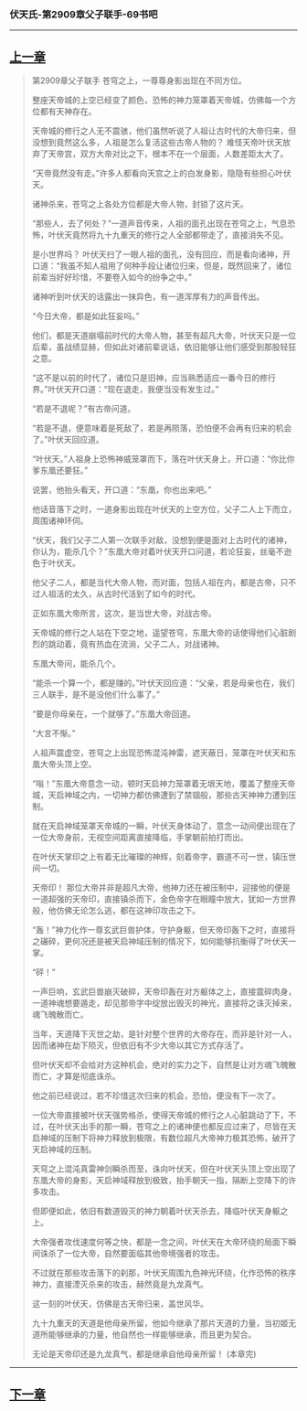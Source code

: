 ### 伏天氏-第2909章父子联手-69书吧

--------
[上一章](./3064bfa393b30c5eaf433f201d86f91c.md)
--------


>
>
>
>第2909章父子联手
>苍穹之上，一尊尊身影出现在不同方位。
>
>整座天帝城的上空已经变了颜色，恐怖的神力笼罩着天帝城，仿佛每一个方位都有天神存在。
>
>天帝城的修行之人无不震骇，他们虽然听说了人祖让古时代的大帝归来，但没想到竟然这么多，人祖是怎么复活这些古帝人物的？
>难怪天帝叶伏天放弃了天帝宫，双方大帝对比之下，根本不在一个层面，人数差距太大了。
>
>“天帝竟然没有走。”许多人都看向天宫之上的白发身影，隐隐有些担心叶伏天。
>
>诸神杀来，苍穹之上各处方位都是大帝人物，封锁了这片天。
>
>“那些人，去了何处？”一道声音传来，人祖的面孔出现在苍穹之上，气息恐怖，叶伏天竟然将九十九重天的修行之人全部都带走了，直接消失不见。
>
>是小世界吗？
>叶伏天扫了一眼人祖的面孔，没有回应，而是看向诸神，开口道：“我虽不知人祖用了何种手段让诸位归来，但是，既然回来了，诸位前辈当好好珍惜，不要卷入如今的纷争之中。”
>
>诸神听到叶伏天的话露出一抹异色，有一道浑厚有力的声音传出。
>
>“今日大帝，都是如此狂妄吗。”
>
>他们，都是天道崩塌前时代的大帝人物，甚至有超凡大帝，叶伏天只是一位后辈，虽战绩显赫，但如此对诸前辈说话，依旧能够让他们感受到那股轻狂之意。
>
>“这不是以前的时代了，诸位只是旧神，应当熟悉适应一番今日的修行界。”叶伏天开口道：“现在退走，我便当没有发生过。”
>
>“若是不退呢？”有古帝问道。
>
>“若是不退，便意味着是死敌了，若是再陨落，恐怕便不会再有归来的机会了。”叶伏天回应道。
>
>“叶伏天。”人祖身上恐怖神威笼罩而下，落在叶伏天身上，开口道：“你比你爹东凰还要狂。”
>
>说罢，他抬头看天，开口道：“东凰，你也出来吧。”
>
>他话音落下之时，一道身影出现在叶伏天的上空方位，父子二人上下而立，周围诸神环伺。
>
>“伏天，我们父子二人第一次联手对敌，没想到便是面对上古时代的诸神，你认为，能杀几个？”东凰大帝对着叶伏天开口问道，若论狂妄，丝毫不逊色于叶伏天。
>
>他父子二人，都是当代大帝人物，而对面，包括人祖在内，都是古帝，只不过人祖活的太久，从古时代活到了如今的时代。
>
>正如东凰大帝所言，这次，是当世大帝，对战古帝。
>
>天帝城的修行之人站在下空之地，遥望苍穹，东凰大帝的话使得他们心脏剧烈的跳动着，竟有热血在流淌，父子二人，对战诸神。
>
>东凰大帝问，能杀几个。
>
>“能杀一个算一个，都是赚的。”叶伏天回应道：“父亲，若是母亲也在，我们三人联手，是不是没他们什么事了。”
>
>“要是你母亲在，一个就够了。”东凰大帝回道。
>
>“大言不惭。”
>
>人祖声震虚空，苍穹之上出现恐怖混沌神雷，遮天蔽日，笼罩在叶伏天和东凰大帝头顶上空。
>
>“嗡！”东凰大帝意念一动，顿时天启神力笼罩着无垠天地，覆盖了整座天帝城，天启神域之内，一切神力都仿佛遭到了禁锢般，那些古天神神力遭到压制。
>
>就在天启神域笼罩天帝城的一瞬，叶伏天身体动了，意念一动间便出现在了一位大帝身前，无视空间距离直接降临，手掌朝前拍打而出。
>
>在叶伏天掌印之上有着无比璀璨的神辉，刻着帝字，霸道不可一世，镇压世间一切。
>
>天帝印！
>那位大帝并非是超凡大帝，他神力还在被压制中，迎接他的便是一道超强的天帝印，直接镇杀而下，金色帝字在眼瞳中放大，犹如一方世界般，他仿佛无论怎么逃，都在这神印攻击之下。
>
>“轰！”神力化作一尊玄武巨兽护体，守护身躯，但天帝印轰下之时，直接将之碾碎，更何况还是被天启神域压制的情况下，如何能够抗衡得了叶伏天一掌。
>
>“砰！”
>
>一声巨响，玄武巨兽崩灭破碎，天帝印轰在对方躯体之上，直接震碎肉身，一道神魂想要遁走，却见那帝字中绽放出毁灭的神光，直接将之诛灭掉来，魂飞魄散而亡。
>
>当年，天道降下灭世之劫，是针对整个世界的大帝存在，而非是针对一人，因而诸神在劫下陨灭，但依旧有不少大帝以其它方式存活了。
>
>但叶伏天却不会给对方这种机会，绝对的实力之下，自然是让对方魂飞魄散而亡，才算是彻底诛杀。
>
>他之前已经说过，若不珍惜这次归来的机会，恐怕，便没有下一次了。
>
>一位大帝直接被叶伏天强势格杀，使得天帝城的修行之人心脏跳动了下，不过，在叶伏天出手的那一瞬，苍穹之上的诸神便也都反应过来了，尽皆在天启神域的压制下将神力释放到极限，有数位超凡大帝神力极其恐怖，破开了天启神域的压制。
>
>天穹之上混沌真雷神剑瞬杀而至，诛向叶伏天，但在叶伏天头顶上空出现了东凰大帝的身影，天启神域释放到极致，抬手朝天一指，隔断上空降下的许多攻击。
>
>但即便如此，依旧有数道毁灭的神力朝着叶伏天杀去，降临叶伏天身躯之上。
>
>大帝强者攻伐速度何等之快，都是一念之间，叶伏天在大帝环绕的局面下瞬间诛杀了一位大帝，自然要面临其他帝境强者的攻击。
>
>不过就在那些攻击落下的刹那，叶伏天周围九色神光环绕，化作恐怖的秩序神力，直接湮灭杀来的攻击，赫然竟是九龙真气。
>
>这一刻的叶伏天，仿佛是古天帝归来，盖世风华。
>
>九十九重天的天道是他母亲所留，他如今继承了那片天道的力量，当初姬无道所能够继承的力量，他自然也一样能够继承，而且更为契合。
>
>无论是天帝印还是九龙真气，都是继承自他母亲所留！
>(本章完)
>
>

--------
[下一章](./e9c752e522dcb7afbde4d6d0438740fb.md)
--------
